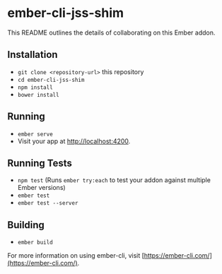 # ember-cli-jss-shim

This README outlines the details of collaborating on this Ember addon.

## Installation

* `git clone <repository-url>` this repository
* `cd ember-cli-jss-shim`
* `npm install`
* `bower install`

## Running

* `ember serve`
* Visit your app at [http://localhost:4200](http://localhost:4200).

## Running Tests

* `npm test` (Runs `ember try:each` to test your addon against multiple Ember versions)
* `ember test`
* `ember test --server`

## Building

* `ember build`

For more information on using ember-cli, visit [https://ember-cli.com/](https://ember-cli.com/).
